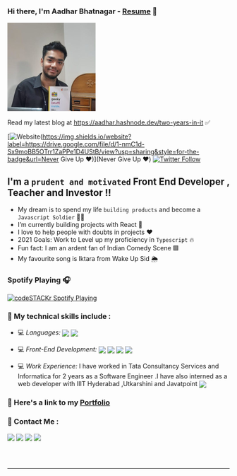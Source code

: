 ### Hi there, I'm **Aadhar Bhatnagar** -  [Resume][website] 👋 


<img src="./aadhar54.jpeg" height="200px">

Read my latest blog at https://aadhar.hashnode.dev/two-years-in-it ✅ 

[![Website](https://img.shields.io/website?label=https://drive.google.com/file/d/1-nmC1d-Sx9moBB5OTrr1ZaPPe1D4UStB/view?usp=sharing&style=for-the-badge&url=Never Give Up ❤️)](Never Give Up ❤️)
[![Twitter Follow](https://img.shields.io/twitter/follow/aadhar54?color=1DA1F2&logo=twitter&style=for-the-badge)](https://twitter.com/intent/follow?original_referer=https%3A%2F%2Fgithub.com%2FcodeSTACKr&screen_name=codeSTACKr)

## I'm a `prudent and motivated` Front End Developer , Teacher and Investor !!

- My dream is to spend my life `building products` and become a `Javascript Soldier` 🔭💛
- I’m currently building projects with React 🔵
- I love to help people with doubts in projects ❤️
- 2021 Goals: Work to Level up my proficiency in `Typescript` 🔥
- Fun fact: I am an ardent fan of Indian Comedy Scene 🟩
- My favourite song is Iktara from Wake Up Sid 🌦️

### Spotify Playing 🎧

[<img src="https://now-playing-codestackr.vercel.app/api/spotify-playing" alt="codeSTACKr Spotify Playing" width="350" />](https://open.spotify.com/user/swyqyimdc12jajde4vpwd2x1b)

### 📌 My technical skills include :

 - 💻 *Languages:*  <img align="center" height="30" src="https://img.icons8.com/color/144/000000/javascript.png"/> <img align="center" height="30" src="https://img.icons8.com/ultraviolet/480/000000/react.png"/>

 - 💻 *Front-End Development:* <img align="center" height="30" src="https://img.icons8.com/color/144/000000/html-5.png"/> <img align="center" height="30" src="https://img.icons8.com/color/144/000000/css3.png"/> <img align="center" height="30" src="https://img.icons8.com/color/144/000000/javascript.png"/> <img align="center" height="30" src="https://img.icons8.com/ultraviolet/480/000000/react.png"/> 

- 💻 *Work Experience:* I have worked in Tata Consultancy Services and Informatica for 2 years as a Software Engineer .I have also interned as a web developer with IIIT Hyderabad ,Utkarshini and Javatpoint  <img align="center" height="30" src="https://img.icons8.com/emoji/48/000000/rocket-emji.png"/>


### 📌 Here's a link to my [Portfolio](https://aadhar54.netlify.app/)


### 📌 Contact Me :

[<img align="center" height="40" src="https://img.icons8.com/color/48/000000/hot-article.png"/>](https://hashnode.com/@aadhar54)
[<img align="center" height="40" src="https://img.icons8.com/color/144/000000/linkedin.png"/>](https://www.linkedin.com/in/aadhar54/)
[<img align="center" height="40" src="https://img.icons8.com/fluent/144/000000/twitter.png"/>](https://twitter.com/aadhar54)
[<img align="center" height="40" src="https://img.icons8.com/fluent/144/000000/instagram-new.png"/>](https://www.instagram.com/reactninja/)
   

<br />
<br />

---

[website]: https://drive.google.com/file/d/1-nmC1d-Sx9moBB5OTrr1ZaPPe1D4UStB/view?usp=sharing
[twitter]: https://twitter.com/aadhar54
[youtube]: https://www.youtube.com/c/AADHAR451
[instagram]: https://instagram.com/reactninja
[linkedin]: https://linkedin.com/in/aadhar54


